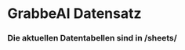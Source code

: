 









































































# GrabbeAI Datensatz





### Die aktuellen Datentabellen sind in /sheets/


